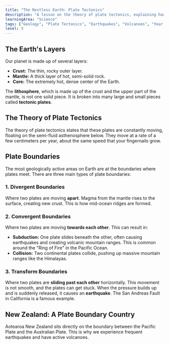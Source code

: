 ```yaml
---
title: "The Restless Earth: Plate Tectonics"
description: "A lesson on the theory of plate tectonics, explaining how the Earth's lithosphere is divided into plates that move and interact with each other."
learningArea: "Science"
tags: ["Geology", "Plate Tectonics", "Earthquakes", "Volcanoes", "Year 9"]
level: 9
---
```


## The Earth's Layers

Our planet is made up of several layers:
-   **Crust:** The thin, rocky outer layer.
-   **Mantle:** A thick layer of hot, semi-solid rock.
-   **Core:** The extremely hot, dense center of the Earth.

The **lithosphere**, which is made up of the crust and the upper part of the mantle, is not one solid piece. It is broken into many large and small pieces called **tectonic plates**.

## The Theory of Plate Tectonics

The theory of plate tectonics states that these plates are constantly moving, floating on the semi-fluid asthenosphere below. They move at a rate of a few centimeters per year, about the same speed that your fingernails grow.

## Plate Boundaries

The most geologically active areas on Earth are at the boundaries where plates meet. There are three main types of plate boundaries:

### 1. Divergent Boundaries
Where two plates are moving **apart**. Magma from the mantle rises to the surface, creating new crust. This is how mid-ocean ridges are formed.

### 2. Convergent Boundaries
Where two plates are moving **towards each other**. This can result in:
-   **Subduction:** One plate slides beneath the other, often causing earthquakes and creating volcanic mountain ranges. This is common around the "Ring of Fire" in the Pacific Ocean.
-   **Collision:** Two continental plates collide, pushing up massive mountain ranges like the Himalayas.

### 3. Transform Boundaries
Where two plates are **sliding past each other** horizontally. This movement is not smooth, and the plates can get stuck. When the pressure builds up and is suddenly released, it causes an **earthquake**. The San Andreas Fault in California is a famous example.

## New Zealand: A Plate Boundary Country

Aotearoa New Zealand sits directly on the boundary between the Pacific Plate and the Australian Plate. This is why we experience frequent earthquakes and have active volcanoes.
